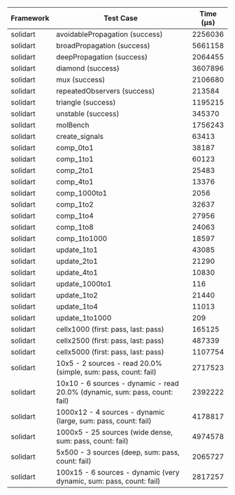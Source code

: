 | Framework | Test Case | Time (μs) |
| --- | --- | --- |
| solidart | avoidablePropagation (success) | 2256036 |
| solidart | broadPropagation (success) | 5661158 |
| solidart | deepPropagation (success) | 2064455 |
| solidart | diamond (success) | 3607896 |
| solidart | mux (success) | 2106680 |
| solidart | repeatedObservers (success) | 213584 |
| solidart | triangle (success) | 1195215 |
| solidart | unstable (success) | 345370 |
| solidart | molBench | 1756243 |
| solidart | create_signals | 63413 |
| solidart | comp_0to1 | 38187 |
| solidart | comp_1to1 | 60123 |
| solidart | comp_2to1 | 25483 |
| solidart | comp_4to1 | 13376 |
| solidart | comp_1000to1 | 2056 |
| solidart | comp_1to2 | 32637 |
| solidart | comp_1to4 | 27956 |
| solidart | comp_1to8 | 24063 |
| solidart | comp_1to1000 | 18597 |
| solidart | update_1to1 | 43085 |
| solidart | update_2to1 | 21290 |
| solidart | update_4to1 | 10830 |
| solidart | update_1000to1 | 116 |
| solidart | update_1to2 | 21440 |
| solidart | update_1to4 | 11013 |
| solidart | update_1to1000 | 209 |
| solidart | cellx1000 (first: pass, last: pass) | 165125 |
| solidart | cellx2500 (first: pass, last: pass) | 487339 |
| solidart | cellx5000 (first: pass, last: pass) | 1107754 |
| solidart | 10x5 - 2 sources - read 20.0% (simple, sum: pass, count: fail) | 2717523 |
| solidart | 10x10 - 6 sources - dynamic - read 20.0% (dynamic, sum: pass, count: fail) | 2392222 |
| solidart | 1000x12 - 4 sources - dynamic (large, sum: pass, count: fail) | 4178817 |
| solidart | 1000x5 - 25 sources (wide dense, sum: pass, count: fail) | 4974578 |
| solidart | 5x500 - 3 sources (deep, sum: pass, count: fail) | 2065727 |
| solidart | 100x15 - 6 sources - dynamic (very dynamic, sum: pass, count: fail) | 2817257 |
